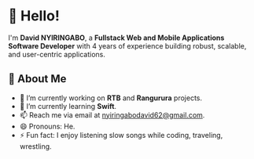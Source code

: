 # 👋 Hello!
I'm **David NYIRINGABO**, a **Fullstack Web and Mobile Applications Software Developer** with 4 years of experience building robust, scalable, and user-centric applications.  

## 💫 About Me  

- 🔭 I’m currently working on **RTB** and **Rangurura** projects.  
- 🌱 I’m currently learning **Swift**.  
- 📫 Reach me via email at [nyiringabodavid62@gmail.com](mailto:nyiringabodavid62@gmail.com).  
- 😄 Pronouns: He.  
- ⚡ Fun fact: I enjoy listening slow songs while coding, traveling, wrestling.  
